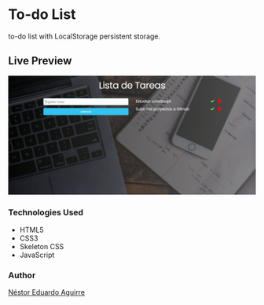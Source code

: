 # To-do List
to-do list with LocalStorage persistent storage.

## Live Preview

<p><a href="https://neduardoaguirre.github.io/to-do-list/" target="_blank"><img src="https://raw.githubusercontent.com/neduardoaguirre/to-do-list/master/img/live-preview.JPG"></a></p>

### Technologies Used

  - HTML5
  - CSS3
  - Skeleton CSS
  - JavaScript

### Author

[Néstor Eduardo Aguirre](https://www.linkedin.com/in/nestor-eduardo-aguirre/)
